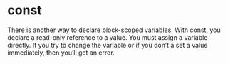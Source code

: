 # const


There is another way to declare block-scoped variables. With const, you declare a read-only reference to a value. You must assign a variable directly. If you try to change the variable or if you don’t a set a value immediately, then you’ll get an error.